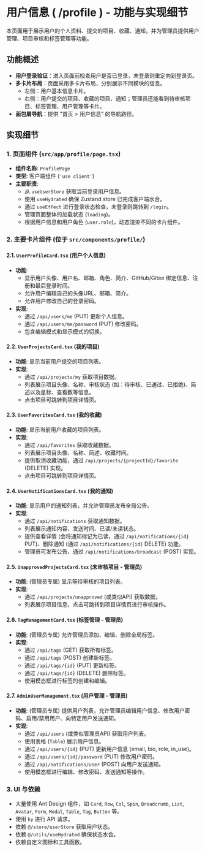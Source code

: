 # 用户信息 ( /profile ) - 功能与实现细节

本页面用于展示用户的个人资料、提交的项目、收藏、通知，并为管理员提供用户管理、项目审核和标签管理等功能。

## 功能概述

-   **用户登录验证**：进入页面前检查用户是否已登录，未登录则重定向到登录页。
-   **多卡片布局**：页面采用多卡片布局，分别展示不同模块的信息。
    -   左侧：用户基本信息卡片。
    -   右侧：用户提交的项目、收藏的项目、通知；管理员还能看到待审核项目、标签管理、用户管理等卡片。
-   **面包屑导航**：提供 "首页 > 用户信息" 的导航路径。

## 实现细节

### 1. 页面组件 (`src/app/profile/page.tsx`)

-   **组件名称**: `ProfilePage`
-   **类型**: 客户端组件 (`'use client'`)
-   **主要职责**:
    -   从 `useUserStore` 获取当前登录用户信息。
    -   使用 `useHydrated` 确保 Zustand store 已完成客户端水合。
    -   通过 `useEffect` 进行登录状态检查，未登录则跳转到 `/login`。
    -   管理页面整体的加载状态 (`loading`)。
    -   根据用户信息和用户角色 (`user.role`)，动态渲染不同的卡片组件。

### 2. 主要卡片组件 (位于 `src/components/profile/`)

#### 2.1. `UserProfileCard.tsx` (用户个人信息)

-   **功能**:
    -   显示用户头像、用户名、邮箱、角色、简介、GitHub/Gitee 绑定信息、注册和最后登录时间。
    -   允许用户编辑自己的头像URL、邮箱、简介。
    -   允许用户修改自己的登录密码。
-   **实现**:
    -   通过 `/api/users/me` (PUT) 更新个人信息。
    -   通过 `/api/users/me/password` (PUT) 修改密码。
    -   包含编辑模式和显示模式的切换。

#### 2.2. `UserProjectsCard.tsx` (我的项目)

-   **功能**: 显示当前用户提交的项目列表。
-   **实现**:
    -   通过 `/api/projects/my` 获取项目数据。
    -   列表展示项目头像、名称、审核状态 (如：待审核、已通过、已拒绝)、简述以及星标、查看数等信息。
    -   点击项目可跳转到项目详情页。

#### 2.3. `UserFavoritesCard.tsx` (我的收藏)

-   **功能**: 显示当前用户收藏的项目列表。
-   **实现**:
    -   通过 `/api/favorites` 获取收藏数据。
    -   列表展示项目头像、名称、简述、收藏时间。
    -   提供取消收藏功能，通过 `/api/projects/{projectId}/favorite` (DELETE) 实现。
    -   点击项目可跳转到项目详情页。

#### 2.4. `UserNotificationsCard.tsx` (我的通知)

-   **功能**: 显示用户的通知列表，并允许管理员发布全局公告。
-   **实现**:
    -   通过 `/api/notifications` 获取通知数据。
    -   列表展示通知内容、发送时间、已读/未读状态。
    -   提供查看详情 (会将通知标记为已读，通过 `/api/notifications/{id}` PUT)、删除通知 (通过 `/api/notifications/{id}` DELETE) 功能。
    -   管理员可发布公告，通过 `/api/notifications/broadcast` (POST) 实现。

#### 2.5. `UnapprovedProjectsCard.tsx` (未审核项目 - 管理员)

-   **功能**: (管理员专属) 显示等待审核的项目列表。
-   **实现**:
    -   通过 `/api/projects/unapproved` (或类似API) 获取数据。
    -   列表展示项目信息，点击可跳转到项目详情页进行审核操作。

#### 2.6. `TagManagementCard.tsx` (标签管理 - 管理员)

-   **功能**: (管理员专属) 允许管理员添加、编辑、删除全局标签。
-   **实现**:
    -   通过 `/api/tags` (GET) 获取所有标签。
    -   通过 `/api/tags` (POST) 创建新标签。
    -   通过 `/api/tags/{id}` (PUT) 更新标签。
    -   通过 `/api/tags/{id}` (DELETE) 删除标签。
    -   使用模态框进行标签的创建和编辑。

#### 2.7. `AdminUserManagement.tsx` (用户管理 - 管理员)

-   **功能**: (管理员专属) 提供用户列表，允许管理员编辑用户信息、修改用户密码、启用/禁用用户、向特定用户发送通知。
-   **实现**:
    -   通过 `/api/users` (或类似管理员API) 获取用户列表。
    -   使用表格 (`Table`) 展示用户信息。
    -   通过 `/api/users/{id}` (PUT) 更新用户信息 (email, bio, role, in_use)。
    -   通过 `/api/users/{id}/password` (PUT) 修改用户密码。
    -   通过 `/api/notifications/user` (POST) 向用户发送通知。
    -   使用模态框进行编辑、修改密码、发送通知等操作。

### 3. UI 与依赖

-   大量使用 Ant Design 组件，如 `Card`, `Row`, `Col`, `Spin`, `Breadcrumb`, `List`, `Avatar`, `Form`, `Modal`, `Table`, `Tag`, `Button` 等。
-   使用 `ky` 进行 API 请求。
-   依赖 `@/store/userStore` 获取用户状态。
-   依赖 `@/utils/useHydrated` 确保状态水合。
-   依赖自定义图标和工具函数。 
